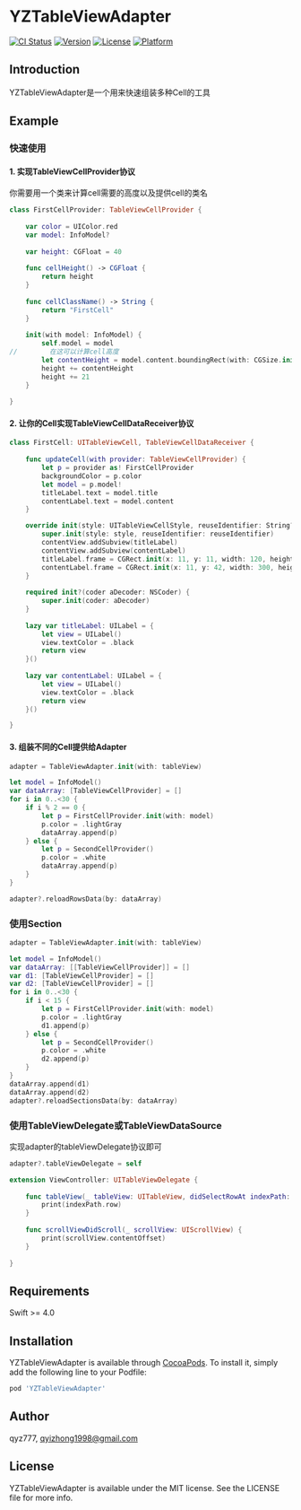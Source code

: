 # YZTableViewAdapter

[![CI Status](https://img.shields.io/travis/qyz777/YZTableViewAdapter.svg?style=flat)](https://travis-ci.org/qyz777/YZTableViewAdapter)
[![Version](https://img.shields.io/cocoapods/v/YZTableViewAdapter.svg?style=flat)](https://cocoapods.org/pods/YZTableViewAdapter)
[![License](https://img.shields.io/cocoapods/l/YZTableViewAdapter.svg?style=flat)](https://cocoapods.org/pods/YZTableViewAdapter)
[![Platform](https://img.shields.io/cocoapods/p/YZTableViewAdapter.svg?style=flat)](https://cocoapods.org/pods/YZTableViewAdapter)

## Introduction

YZTableViewAdapter是一个用来快速组装多种Cell的工具

## Example

### 快速使用

#### 1. 实现TableViewCellProvider协议

你需要用一个类来计算cell需要的高度以及提供cell的类名

```swift
class FirstCellProvider: TableViewCellProvider {
    
    var color = UIColor.red
    var model: InfoModel?
    
    var height: CGFloat = 40
    
    func cellHeight() -> CGFloat {
        return height
    }
    
    func cellClassName() -> String {
        return "FirstCell"
    }
    
    init(with model: InfoModel) {
        self.model = model
//        在这可以计算cell高度
        let contentHeight = model.content.boundingRect(with: CGSize.init(width: CGFloat.greatestFiniteMagnitude, height: 0), options: [.usesLineFragmentOrigin], attributes: nil, context: nil).height
        height += contentHeight
        height += 21
    }
    
}
```

#### 2. 让你的Cell实现TableViewCellDataReceiver协议

```swift
class FirstCell: UITableViewCell, TableViewCellDataReceiver {
    
    func updateCell(with provider: TableViewCellProvider) {
        let p = provider as! FirstCellProvider
        backgroundColor = p.color
        let model = p.model!
        titleLabel.text = model.title
        contentLabel.text = model.content
    }

    override init(style: UITableViewCellStyle, reuseIdentifier: String?) {
        super.init(style: style, reuseIdentifier: reuseIdentifier)
        contentView.addSubview(titleLabel)
        contentView.addSubview(contentLabel)
        titleLabel.frame = CGRect.init(x: 11, y: 11, width: 120, height: 21)
        contentLabel.frame = CGRect.init(x: 11, y: 42, width: 300, height: bounds.height - 42)
    }
    
    required init?(coder aDecoder: NSCoder) {
        super.init(coder: aDecoder)
    }
    
    lazy var titleLabel: UILabel = {
        let view = UILabel()
        view.textColor = .black
        return view
    }()
    
    lazy var contentLabel: UILabel = {
        let view = UILabel()
        view.textColor = .black
        return view
    }()

}

```

#### 3. 组装不同的Cell提供给Adapter

```swift
adapter = TableViewAdapter.init(with: tableView)

let model = InfoModel()
var dataArray: [TableViewCellProvider] = []
for i in 0..<30 {
    if i % 2 == 0 {
        let p = FirstCellProvider.init(with: model)
        p.color = .lightGray
        dataArray.append(p)
    } else {
        let p = SecondCellProvider()
        p.color = .white
        dataArray.append(p)
    }
}

adapter?.reloadRowsData(by: dataArray)
```

### 使用Section

```swift
adapter = TableViewAdapter.init(with: tableView)

let model = InfoModel()
var dataArray: [[TableViewCellProvider]] = []
var d1: [TableViewCellProvider] = []
var d2: [TableViewCellProvider] = []
for i in 0..<30 {
    if i < 15 {
        let p = FirstCellProvider.init(with: model)
        p.color = .lightGray
        d1.append(p)
    } else {
        let p = SecondCellProvider()
        p.color = .white
        d2.append(p)
    }
}
dataArray.append(d1)
dataArray.append(d2)
adapter?.reloadSectionsData(by: dataArray)
```

### 使用TableViewDelegate或TableViewDataSource

实现adapter的tableViewDelegate协议即可

```swift
adapter?.tableViewDelegate = self

extension ViewController: UITableViewDelegate {
    
    func tableView(_ tableView: UITableView, didSelectRowAt indexPath: IndexPath) {
        print(indexPath.row)
    }
    
    func scrollViewDidScroll(_ scrollView: UIScrollView) {
        print(scrollView.contentOffset)
    }
    
}
```

## Requirements

Swift >= 4.0

## Installation

YZTableViewAdapter is available through [CocoaPods](https://cocoapods.org). To install
it, simply add the following line to your Podfile:

```ruby
pod 'YZTableViewAdapter'
```

## Author

qyz777, qyizhong1998@gmail.com

## License

YZTableViewAdapter is available under the MIT license. See the LICENSE file for more info.
